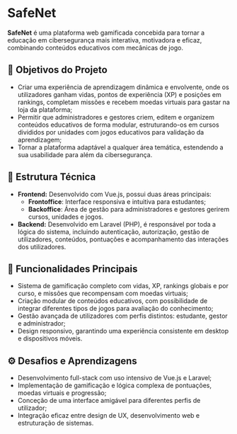 # SafeNet

**SafeNet** é uma plataforma web gamificada concebida para tornar a educação em cibersegurança mais interativa, motivadora e eficaz, combinando conteúdos educativos com mecânicas de jogo.

## 🎯 Objetivos do Projeto

- Criar uma experiência de aprendizagem dinâmica e envolvente, onde os utilizadores ganham vidas, pontos de experiência (XP) e posições em rankings, completam missões e recebem moedas virtuais para gastar na loja da plataforma;
- Permitir que administradores e gestores criem, editem e organizem conteúdos educativos de forma modular, estruturando-os em cursos divididos por unidades com jogos educativos para validação da aprendizagem;
- Tornar a plataforma adaptável a qualquer área temática, estendendo a sua usabilidade para além da cibersegurança.

## 🧱 Estrutura Técnica

- **Frontend:** Desenvolvido com Vue.js, possui duas áreas principais:
  - **Frontoffice**: Interface responsiva e intuitiva para estudantes;
  - **Backoffice**: Área de gestão para administradores e gestores gerirem cursos, unidades e jogos.
- **Backend:** Desenvolvido em Laravel (PHP), é responsável por toda a lógica do sistema, incluindo autenticação, autorização, gestão de utilizadores, conteúdos, pontuações e acompanhamento das interações dos utilizadores.

## 🚀 Funcionalidades Principais

- Sistema de gamificação completo com vidas, XP, rankings globais e por curso, e missões que recompensam com moedas virtuais;
- Criação modular de conteúdos educativos, com possibilidade de integrar diferentes tipos de jogos para avaliação do conhecimento;
- Gestão avançada de utilizadores com perfis distintos: estudante, gestor e administrador;
- Design responsivo, garantindo uma experiência consistente em desktop e dispositivos móveis.

## ⚙️ Desafios e Aprendizagens

- Desenvolvimento full-stack com uso intensivo de Vue.js e Laravel;
- Implementação de gamificação e lógica complexa de pontuações, moedas virtuais e progressão;
- Conceção de uma interface amigável para diferentes perfis de utilizador;
- Integração eficaz entre design de UX, desenvolvimento web e estruturação de sistemas.
